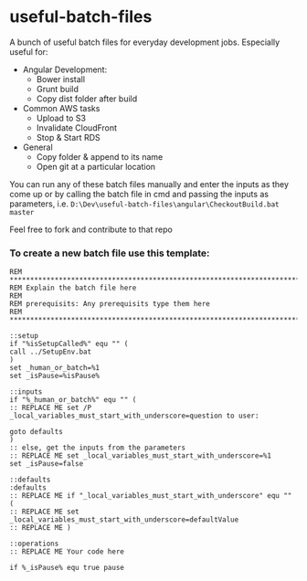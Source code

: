 # useful-batch-files
A bunch of useful batch files for everyday development jobs.
Especially useful for:
- Angular Development:
    - Bower install
	- Grunt build
	- Copy dist folder after build
- Common AWS tasks
    - Upload to S3
	- Invalidate CloudFront
	- Stop & Start RDS
- General
	- Copy folder & append to its name
	- Open git at a particular location
	
You can run any of these batch files manually and enter the inputs as they come up or by calling the batch file in cmd and passing the inputs as parameters, i.e. `D:\Dev\useful-batch-files\angular\CheckoutBuild.bat master`
	
Feel free to fork and contribute to that repo

### To create a new batch file use this template:
```
REM ********************************************************************************
REM Explain the batch file here
REM
REM prerequisits: Any prerequisits type them here
REM ********************************************************************************

::setup
if "%isSetupCalled%" equ "" (
call ../SetupEnv.bat
)
set _human_or_batch=%1
set _isPause=%isPause%

::inputs
if "%_human_or_batch%" equ "" (
:: REPLACE ME set /P _local_variables_must_start_with_underscore=question to user:

goto defaults
)
:: else, get the inputs from the parameters
:: REPLACE ME set _local_variables_must_start_with_underscore=%1
set _isPause=false

::defaults
:defaults
:: REPLACE ME if "_local_variables_must_start_with_underscore" equ "" (
:: REPLACE ME set _local_variables_must_start_with_underscore=defaultValue
:: REPLACE ME )

::operations
:: REPLACE ME Your code here

if %_isPause% equ true pause
```